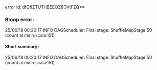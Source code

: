 error id: dfDflZTUTHBEEOZ8OVtFZQ==
### Bloop error:

25/06/18 00:20:17 INFO DAGScheduler: Final stage: ShuffleMapStage 50 (count at main.scala:151)
#### Short summary: 

25/06/18 00:20:17 INFO DAGScheduler: Final stage: ShuffleMapStage 50 (count at main.scala:151)